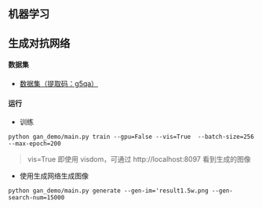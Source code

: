 ## 机器学习


## 生成对抗网络
#### 数据集
* [数据集（提取码：g5qa）](https://pan.baidu.com/s/1eSifHcA)

#### 运行
* 训练
```
python gan_demo/main.py train --gpu=False --vis=True  --batch-size=256  --max-epoch=200
```
> vis=True 即使用 visdom，可通过 http://localhost:8097 看到生成的图像

* 使用生成网络生成图像
```
python gan_demo/main.py generate --gen-im='result1.5w.png --gen-search-num=15000
```
